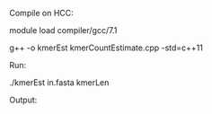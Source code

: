 Compile on HCC:

module load compiler/gcc/7.1

g++ -o kmerEst kmerCountEstimate.cpp -std=c++11 

Run:

./kmerEst in.fasta kmerLen 
  
Output:
  
  
  
